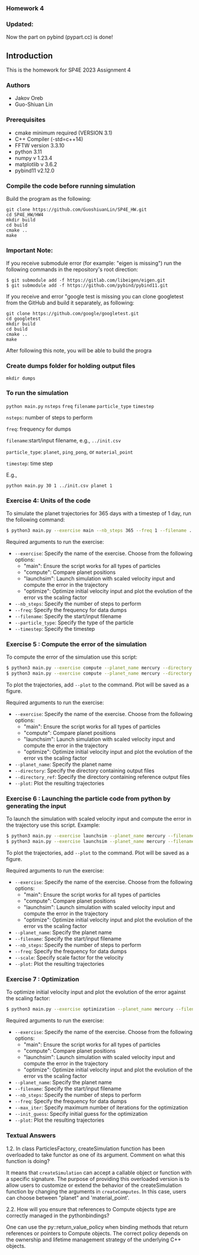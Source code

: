 ### Homework 4
### Updated:
Now the part on pybind (pypart.cc) is done!

## Introduction 
This is the homework for SP4E 2023 Assignment 4

### Authors
- Jakov Oreb
- Guo-Shiuan Lin

### Prerequisites

- cmake minimum required (VERSION 3.1)
- C++ Compiler (-std=c++14)
- FFTW version 3.3.10
- python 3.11
- numpy v 1.23.4
- matplotlib v 3.6.2
- pybind11 v2.12.0

### Compile the code before running simulation

Build the program as the following: 
```
git clone https://github.com/GuoshiuanLin/SP4E_HW.git
cd SP4E_HW/HW4
mkdir build
cd build
cmake ..
make
```

### Important Note:
If you receive submodule error (for example: "eigen is missing") run the following commands in the repository's root direction:
```
$ git submodule add -f https://gitlab.com/libeigen/eigen.git
$ git submodule add -f https://github.com/pybind/pybind11.git
```

If you receive and error "google test is missing you can clone googletest from the GitHub and build it separately, as following:
```
git clone https://github.com/google/googletest.git
cd googletest
mkdir build
cd build
cmake ..
make
```
After following this note, you will be able to build the progra

### Create dumps folder for holding output files

`mkdir dumps`

### To run the simulation
`python main.py` `nsteps` `freq` `filename` `particle_type` `timestep`

`nsteps`: number of steps to perform

`freq`: frequency for dumps

`filename`:start/input filename, e.g., `../init.csv`

`particle_type`: `planet`, `ping_pong`, or `material_point`

`timestep`: time step

E.g., 

`python main.py 30 1 ../init.csv planet 1`

### Exercise 4: Units of the code
To simulate the planet trajectories for 365 days with a timestep of 1 day, run the following command:

```bash
$ python3 main.py --exercise main --nb_steps 365 --freq 1 --filename ../init.csv --particle_type planet --timestep 1
```

Required arguments to run the exercise:

- ```--exercise```: Specify the name of the exercise. Choose from the following options: 
    - "main": Ensure the script works for all types of particles 
    - "compute": Compare planet positions
    - "launchsim": Launch simulation with scaled velocity input and compute the error in the trajectory
    - "optimize": Optimize initial velocity input and plot the evolution of the error vs the scaling factor
- ```--nb_steps```: Specify the number of steps to perform
- ```--freq```: Specify the frequency for data dumps
- ```--filename```: Specify the start/input filename
- ```--particle_type```: Specify the type of the particle
- ```--timestep```: Specify the timestep

### Exercise 5 : Compute the error of the simulation

To compute the error of the simulation use this script:
```bash
$ python3 main.py --exercise compute --planet_name mercury --directory dumps --directory_ref trajectories
$ python3 main.py --exercise compute --planet_name mercury --directory dumps --directory_ref trajectories --plot
```

To plot the trajectories, add `--plot` to the command. Plot will be saved as a figure.

Required arguments to run the exercise:

- ```--exercise```: Specify the name of the exercise. Choose from the following options: 
    - "main": Ensure the script works for all types of particles 
    - "compute": Compare planet positions
    - "launchsim": Launch simulation with scaled velocity input and compute the error in the trajectory
    - "optimize": Optimize initial velocity input and plot the evolution of the error vs the scaling factor
- ```--planet_name```: Specify the planet name     
- ```--directory```: Specify the directory containing output files
- ```--directory_ref```: Specify the directory containing reference output files
- ```--plot```: Plot the resulting trajectories

### Exercise 6 : Launching the particle code from python by generating the input

To launch the simulation with scaled velocity input and compute the error in the trajectory use this script. 
Example:
```bash
$ python3 main.py --exercise launchsim --planet_name mercury --filename ../init.csv --nb_steps 365 --freq 1 --scale 1 
$ python3 main.py --exercise launchsim --planet_name mercury --filename ../init.csv --nb_steps 365 --freq 1 --scale 1 --plot
```

To plot the trajectories, add `--plot` to the command. Plot will be saved as a figure.

Required arguments to run the exercise:

- ```--exercise```: Specify the name of the exercise. Choose from the following options: 
    - "main": Ensure the script works for all types of particles 
    - "compute": Compare planet positions
    - "launchsim": Launch simulation with scaled velocity input and compute the error in the trajectory
    - "optimize": Optimize initial velocity input and plot the evolution of the error vs the scaling factor
- ```--planet_name```: Specify the planet name   
- ```--filename```: Specify the start/input filename
- ```--nb_steps```: Specify the number of steps to perform
- ```--freq```: Specify the frequency for data dumps
- ```--scale```: Specify scale factor for the velocity
- ```--plot```: Plot the resulting trajectories

### Exercise 7 : Optimization

To optimize initial velocity input and plot the evolution of the error against the scaling factor:
```bash
$ python3 main.py --exercise optimization --planet_name mercury --filename ../init.csv --nb_steps 365 --freq 1 --max_iter 20 --init_guess 5 --plot
```

Required arguments to run the exercise:

- ```--exercise```: Specify the name of the exercise. Choose from the following options: 
    - "main": Ensure the script works for all types of particles 
    - "compute": Compare planet positions
    - "launchsim": Launch simulation with scaled velocity input and compute the error in the trajectory
    - "optimize": Optimize initial velocity input and plot the evolution of the error vs the scaling factor
- ```--planet_name```: Specify the planet name   
- ```--filename```: Specify the start/input filename
- ```--nb_steps```: Specify the number of steps to perform
- ```--freq```: Specify the frequency for data dumps
- ```--max_iter```: Specify maximum number of iterations for the optimization
- ```--init_guess```: Specify initial guess for the optimization
- ```--plot```: Plot the resulting trajectories

### Textual Answers
1.2. In class ParticlesFactory, createSimulation function has been overloaded to take functor as one of its argument. Comment on what this function is doing?

It means that `createSimulation` can accept a callable object or function with a specific signature. The purpose of providing this overloaded version is to allow users to customize or extend the behavior of the createSimulation function by changing the arguments in `createComputes`.
In this case, users can choose between "planet" and 'material_point'.

2.2. How will you ensure that references to Compute objects type are correctly managed in the pythonbindings?

One can use the py::return_value_policy when binding methods that return references or pointers to Compute objects. The correct policy depends on the ownership and lifetime management strategy of the underlying C++ objects.
